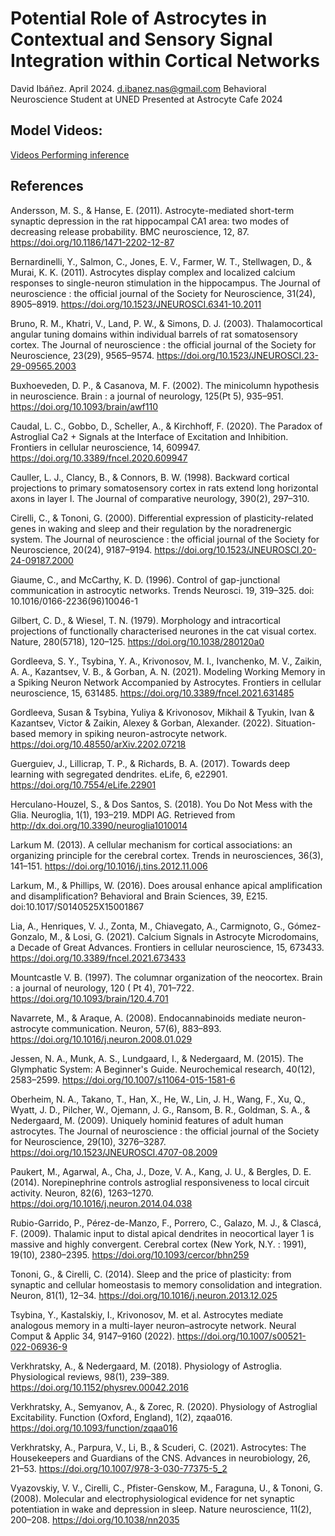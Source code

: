 # Potential Role of Astrocytes in Contextual and Sensory Signal Integration within Cortical Networks
David Ibáñez. April 2024. d.ibanez.nas@gmail.com
Behavioral Neuroscience Student at UNED
Presented at Astrocyte Cafe 2024

## Model Videos:

[Videos Performing inference](https://www.canva.com/design/DAGKfGbTLBI/OOHKr6m3et4P8z3tWanFSA/edit?utm_content=DAGKfGbTLBI&utm_campaign=designshare&utm_medium=link2&utm_source=sharebutton)

## References

Andersson, M. S., & Hanse, E. (2011). Astrocyte-mediated short-term synaptic depression in the rat hippocampal CA1 area: two modes of decreasing release probability. BMC neuroscience, 12, 87. https://doi.org/10.1186/1471-2202-12-87

Bernardinelli, Y., Salmon, C., Jones, E. V., Farmer, W. T., Stellwagen, D., & Murai, K. K. (2011). Astrocytes display complex and localized calcium responses to single-neuron stimulation in the hippocampus. The Journal of neuroscience : the official journal of the Society for Neuroscience, 31(24), 8905–8919. https://doi.org/10.1523/JNEUROSCI.6341-10.2011

Bruno, R. M., Khatri, V., Land, P. W., & Simons, D. J. (2003). Thalamocortical angular tuning domains within individual barrels of rat somatosensory cortex. The Journal of neuroscience : the official journal of the Society for Neuroscience, 23(29), 9565–9574. https://doi.org/10.1523/JNEUROSCI.23-29-09565.2003

Buxhoeveden, D. P., & Casanova, M. F. (2002). The minicolumn hypothesis in neuroscience. Brain : a journal of neurology, 125(Pt 5), 935–951. https://doi.org/10.1093/brain/awf110

Caudal, L. C., Gobbo, D., Scheller, A., & Kirchhoff, F. (2020). The Paradox of Astroglial Ca2 + Signals at the Interface of Excitation and Inhibition. Frontiers in cellular neuroscience, 14, 609947. https://doi.org/10.3389/fncel.2020.609947


Cauller, L. J., Clancy, B., & Connors, B. W. (1998). Backward cortical projections to primary somatosensory cortex in rats extend long horizontal axons in layer I. The Journal of comparative neurology, 390(2), 297–310.

Cirelli, C., & Tononi, G. (2000). Differential expression of plasticity-related genes in waking and sleep and their regulation by the noradrenergic system. The Journal of neuroscience : the official journal of the Society for Neuroscience, 20(24), 9187–9194. https://doi.org/10.1523/JNEUROSCI.20-24-09187.2000

Giaume, C., and McCarthy, K. D. (1996). Control of gap-junctional communication in astrocytic networks. Trends Neurosci. 19, 319–325. doi: 10.1016/0166-2236(96)10046-1

Gilbert, C. D., & Wiesel, T. N. (1979). Morphology and intracortical projections of functionally characterised neurones in the cat visual cortex. Nature, 280(5718), 120–125. https://doi.org/10.1038/280120a0

Gordleeva, S. Y., Tsybina, Y. A., Krivonosov, M. I., Ivanchenko, M. V., Zaikin, A. A., Kazantsev, V. B., & Gorban, A. N. (2021). Modeling Working Memory in a Spiking Neuron Network Accompanied by Astrocytes. Frontiers in cellular neuroscience, 15, 631485. https://doi.org/10.3389/fncel.2021.631485

Gordleeva, Susan & Tsybina, Yuliya & Krivonosov, Mikhail & Tyukin, Ivan & Kazantsev, Victor & Zaikin, Alexey & Gorban, Alexander. (2022). Situation-based memory in spiking neuron-astrocyte network. https://doi.org/10.48550/arXiv.2202.07218

Guerguiev, J., Lillicrap, T. P., & Richards, B. A. (2017). Towards deep learning with segregated dendrites. eLife, 6, e22901. https://doi.org/10.7554/eLife.22901

Herculano-Houzel, S., & Dos Santos, S. (2018). You Do Not Mess with the Glia. Neuroglia, 1(1), 193–219. MDPI AG. Retrieved from http://dx.doi.org/10.3390/neuroglia1010014

Larkum M. (2013). A cellular mechanism for cortical associations: an organizing principle for the cerebral cortex. Trends in neurosciences, 36(3), 141–151. https://doi.org/10.1016/j.tins.2012.11.006

Larkum, M., & Phillips, W. (2016). Does arousal enhance apical amplification and disamplification? Behavioral and Brain Sciences, 39, E215. doi:10.1017/S0140525X15001867

Lia, A., Henriques, V. J., Zonta, M., Chiavegato, A., Carmignoto, G., Gómez-Gonzalo, M., & Losi, G. (2021). Calcium Signals in Astrocyte Microdomains, a Decade of Great Advances. Frontiers in cellular neuroscience, 15, 673433. https://doi.org/10.3389/fncel.2021.673433

Mountcastle V. B. (1997). The columnar organization of the neocortex. Brain : a journal of neurology, 120 ( Pt 4), 701–722. https://doi.org/10.1093/brain/120.4.701

Navarrete, M., & Araque, A. (2008). Endocannabinoids mediate neuron-astrocyte communication. Neuron, 57(6), 883–893. https://doi.org/10.1016/j.neuron.2008.01.029

Jessen, N. A., Munk, A. S., Lundgaard, I., & Nedergaard, M. (2015). The Glymphatic System: A Beginner's Guide. Neurochemical research, 40(12), 2583–2599. https://doi.org/10.1007/s11064-015-1581-6

Oberheim, N. A., Takano, T., Han, X., He, W., Lin, J. H., Wang, F., Xu, Q., Wyatt, J. D., Pilcher, W., Ojemann, J. G., Ransom, B. R., Goldman, S. A., & Nedergaard, M. (2009). Uniquely hominid features of adult human astrocytes. The Journal of neuroscience : the official journal of the Society for Neuroscience, 29(10), 3276–3287. https://doi.org/10.1523/JNEUROSCI.4707-08.2009

Paukert, M., Agarwal, A., Cha, J., Doze, V. A., Kang, J. U., & Bergles, D. E. (2014). Norepinephrine controls astroglial responsiveness to local circuit activity. Neuron, 82(6), 1263–1270. https://doi.org/10.1016/j.neuron.2014.04.038

Rubio-Garrido, P., Pérez-de-Manzo, F., Porrero, C., Galazo, M. J., & Clascá, F. (2009). Thalamic input to distal apical dendrites in neocortical layer 1 is massive and highly convergent. Cerebral cortex (New York, N.Y. : 1991), 19(10), 2380–2395. https://doi.org/10.1093/cercor/bhn259

Tononi, G., & Cirelli, C. (2014). Sleep and the price of plasticity: from synaptic and cellular homeostasis to memory consolidation and integration. Neuron, 81(1), 12–34. https://doi.org/10.1016/j.neuron.2013.12.025

Tsybina, Y., Kastalskiy, I., Krivonosov, M. et al. Astrocytes mediate analogous memory in a multi-layer neuron–astrocyte network. Neural Comput & Applic 34, 9147–9160 (2022). https://doi.org/10.1007/s00521-022-06936-9

Verkhratsky, A., & Nedergaard, M. (2018). Physiology of Astroglia. Physiological reviews, 98(1), 239–389. https://doi.org/10.1152/physrev.00042.2016

Verkhratsky, A., Semyanov, A., & Zorec, R. (2020). Physiology of Astroglial Excitability. Function (Oxford, England), 1(2), zqaa016. https://doi.org/10.1093/function/zqaa016

Verkhratsky, A., Parpura, V., Li, B., & Scuderi, C. (2021). Astrocytes: The Housekeepers and Guardians of the CNS. Advances in neurobiology, 26, 21–53. https://doi.org/10.1007/978-3-030-77375-5_2

Vyazovskiy, V. V., Cirelli, C., Pfister-Genskow, M., Faraguna, U., & Tononi, G. (2008). Molecular and electrophysiological evidence for net synaptic potentiation in wake and depression in sleep. Nature neuroscience, 11(2), 200–208. https://doi.org/10.1038/nn2035

